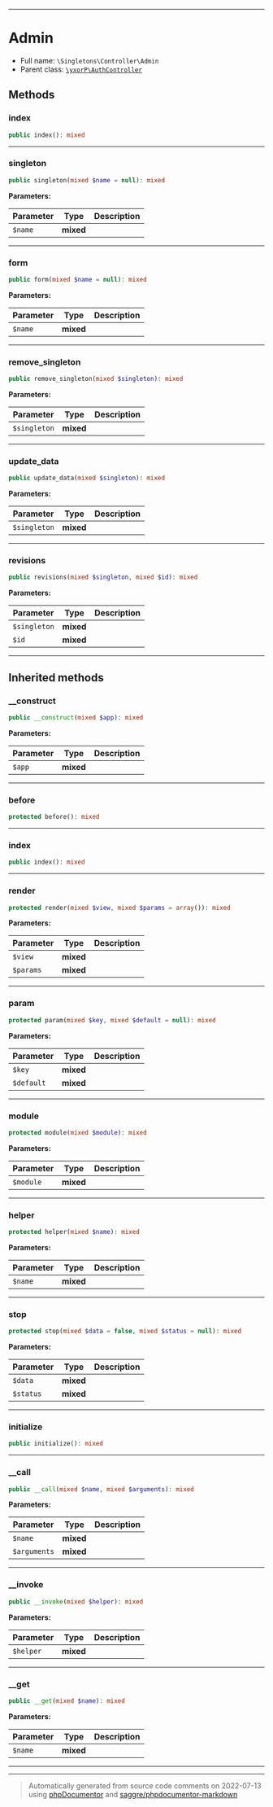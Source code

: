 ***

# Admin





* Full name: `\Singletons\Controller\Admin`
* Parent class: [`\yxorP\AuthController`](../../yxorP/AuthController.md)




## Methods


### index



```php
public index(): mixed
```











***

### singleton



```php
public singleton(mixed $name = null): mixed
```








**Parameters:**

| Parameter | Type | Description |
|-----------|------|-------------|
| `$name` | **mixed** |  |




***

### form



```php
public form(mixed $name = null): mixed
```








**Parameters:**

| Parameter | Type | Description |
|-----------|------|-------------|
| `$name` | **mixed** |  |




***

### remove_singleton



```php
public remove_singleton(mixed $singleton): mixed
```








**Parameters:**

| Parameter | Type | Description |
|-----------|------|-------------|
| `$singleton` | **mixed** |  |




***

### update_data



```php
public update_data(mixed $singleton): mixed
```








**Parameters:**

| Parameter | Type | Description |
|-----------|------|-------------|
| `$singleton` | **mixed** |  |




***

### revisions



```php
public revisions(mixed $singleton, mixed $id): mixed
```








**Parameters:**

| Parameter | Type | Description |
|-----------|------|-------------|
| `$singleton` | **mixed** |  |
| `$id` | **mixed** |  |




***


## Inherited methods


### __construct



```php
public __construct(mixed $app): mixed
```








**Parameters:**

| Parameter | Type | Description |
|-----------|------|-------------|
| `$app` | **mixed** |  |




***

### before



```php
protected before(): mixed
```











***

### index



```php
public index(): mixed
```











***

### render



```php
protected render(mixed $view, mixed $params = array()): mixed
```








**Parameters:**

| Parameter | Type | Description |
|-----------|------|-------------|
| `$view` | **mixed** |  |
| `$params` | **mixed** |  |




***

### param



```php
protected param(mixed $key, mixed $default = null): mixed
```








**Parameters:**

| Parameter | Type | Description |
|-----------|------|-------------|
| `$key` | **mixed** |  |
| `$default` | **mixed** |  |




***

### module



```php
protected module(mixed $module): mixed
```








**Parameters:**

| Parameter | Type | Description |
|-----------|------|-------------|
| `$module` | **mixed** |  |




***

### helper



```php
protected helper(mixed $name): mixed
```








**Parameters:**

| Parameter | Type | Description |
|-----------|------|-------------|
| `$name` | **mixed** |  |




***

### stop



```php
protected stop(mixed $data = false, mixed $status = null): mixed
```








**Parameters:**

| Parameter | Type | Description |
|-----------|------|-------------|
| `$data` | **mixed** |  |
| `$status` | **mixed** |  |




***

### initialize



```php
public initialize(): mixed
```











***

### __call



```php
public __call(mixed $name, mixed $arguments): mixed
```








**Parameters:**

| Parameter | Type | Description |
|-----------|------|-------------|
| `$name` | **mixed** |  |
| `$arguments` | **mixed** |  |




***

### __invoke



```php
public __invoke(mixed $helper): mixed
```








**Parameters:**

| Parameter | Type | Description |
|-----------|------|-------------|
| `$helper` | **mixed** |  |




***

### __get



```php
public __get(mixed $name): mixed
```








**Parameters:**

| Parameter | Type | Description |
|-----------|------|-------------|
| `$name` | **mixed** |  |




***


***
> Automatically generated from source code comments on 2022-07-13 using [phpDocumentor](http://www.phpdoc.org/) and [saggre/phpdocumentor-markdown](https://github.com/Saggre/phpDocumentor-markdown)
